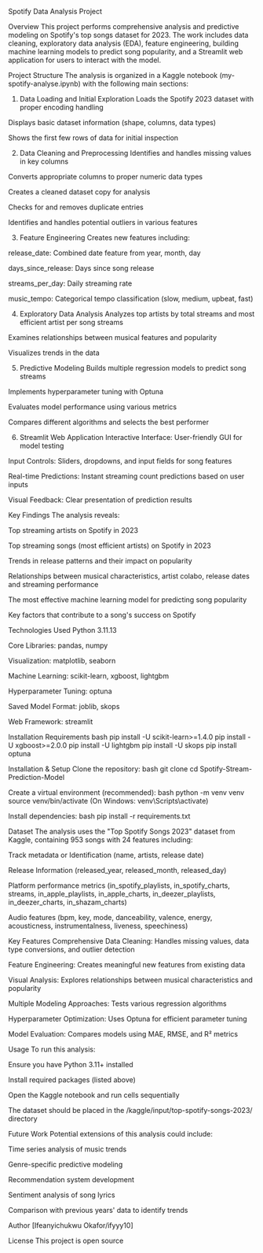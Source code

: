Spotify Data Analysis Project

Overview
This project performs comprehensive analysis and predictive modeling on Spotify's top songs dataset for 2023. The work includes data cleaning, exploratory data analysis (EDA), feature engineering, building machine learning models to predict song popularity, and a Streamlit web application for users to interact with the model.

Project Structure
The analysis is organized in a Kaggle notebook (my-spotify-analyse.ipynb) with the following main sections:


1. Data Loading and Initial Exploration
Loads the Spotify 2023 dataset with proper encoding handling

Displays basic dataset information (shape, columns, data types)

Shows the first few rows of data for initial inspection 


2. Data Cleaning and Preprocessing
Identifies and handles missing values in key columns

Converts appropriate columns to proper numeric data types

Creates a cleaned dataset copy for analysis

Checks for and removes duplicate entries

Identifies and handles potential outliers in various features


3. Feature Engineering
Creates new features including:

release_date: Combined date feature from year, month, day

days_since_release: Days since song release

streams_per_day: Daily streaming rate

music_tempo: Categorical tempo classification (slow, medium, upbeat, fast)


4. Exploratory Data Analysis
Analyzes top artists by total streams and most efficient artist per song streams

Examines relationships between musical features and popularity

Visualizes trends in the data


5. Predictive Modeling
Builds multiple regression models to predict song streams

Implements hyperparameter tuning with Optuna

Evaluates model performance using various metrics

Compares different algorithms and selects the best performer


6. Streamlit Web Application
Interactive Interface: User-friendly GUI for model testing

Input Controls: Sliders, dropdowns, and input fields for song features

Real-time Predictions: Instant streaming count predictions based on user inputs

Visual Feedback: Clear presentation of prediction results


Key Findings
The analysis reveals:

Top streaming artists on Spotify in 2023

Top streaming songs (most efficient artists) on Spotify in 2023

Trends in release patterns and their impact on popularity

Relationships between musical characteristics, artist colabo, release dates and streaming performance

The most effective machine learning model for predicting song popularity

Key factors that contribute to a song's success on Spotify


Technologies Used
Python 3.11.13

Core Libraries: pandas, numpy

Visualization: matplotlib, seaborn

Machine Learning: scikit-learn, xgboost, lightgbm

Hyperparameter Tuning: optuna

Saved Model Format: joblib, skops

Web Framework: streamlit


Installation Requirements
bash
pip install -U scikit-learn>=1.4.0
pip install -U xgboost>=2.0.0
pip install -U lightgbm
pip install -U skops
pip install optuna


Installation & Setup
Clone the repository:
bash
git clone <your-repo-url>
cd Spotify-Stream-Prediction-Model

Create a virtual environment (recommended):
bash
python -m venv venv
source venv/bin/activate  (On Windows: venv\Scripts\activate)

Install dependencies:
bash
pip install -r requirements.txt


Dataset
The analysis uses the "Top Spotify Songs 2023" dataset from Kaggle, containing 953 songs with 24 features including:

Track metadata or Identification (name, artists, release date)

Release Information (released_year, released_month, released_day)

Platform performance metrics (in_spotify_playlists, in_spotify_charts, streams, in_apple_playlists, in_apple_charts, in_deezer_playlists, in_deezer_charts, in_shazam_charts)

Audio features (bpm, key, mode, danceability, valence, energy, acousticness, instrumentalness, liveness, speechiness)


Key Features
Comprehensive Data Cleaning: Handles missing values, data type conversions, and outlier detection

Feature Engineering: Creates meaningful new features from existing data

Visual Analysis: Explores relationships between musical characteristics and popularity

Multiple Modeling Approaches: Tests various regression algorithms

Hyperparameter Optimization: Uses Optuna for efficient parameter tuning

Model Evaluation: Compares models using MAE, RMSE, and R² metrics


Usage
To run this analysis:

Ensure you have Python 3.11+ installed

Install required packages (listed above)

Open the Kaggle notebook and run cells sequentially

The dataset should be placed in the /kaggle/input/top-spotify-songs-2023/ directory


Future Work
Potential extensions of this analysis could include:

Time series analysis of music trends

Genre-specific predictive modeling

Recommendation system development

Sentiment analysis of song lyrics

Comparison with previous years' data to identify trends


Author
[Ifeanyichukwu Okafor/ifyyy10]


License
This project is open source 
